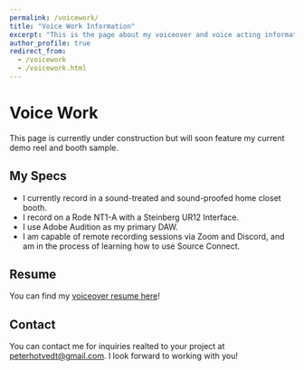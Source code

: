 ```yaml
---
permalink: /voicework/
title: "Voice Work Information"
excerpt: "This is the page about my voiceover and voice acting information"
author_profile: true
redirect_from:
  - /voicework
  - /voicework.html
---
```


# Voice Work
This page is currently under construction but will soon feature my current demo reel and booth sample.

## My Specs
 - I currently record in a sound-treated and sound-proofed home closet booth. 
 - I record on a Rode NT1-A with a Steinberg UR12 Interface. 
 - I use Adobe Audition as my primary DAW.
 - I am capable of remote recording sessions via Zoom and Discord, and am in the process of learning how to use Source Connect.

## Resume
You can find my [voiceover resume here](https://github.com/photvedt/photvedt.github.io/blob/master/files/Peter_Hotvedt_CV___Voiceover.pdf)!

## Contact
You can contact me for inquiries realted to your project at peterhotvedt@gmail.com. I look forward to working with you!
